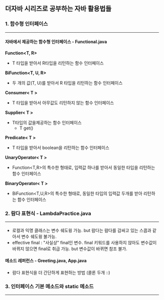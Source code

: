 ## 더자바 시리즈로 공부하는 자바 활용법들

### 1. 함수형 인터페이스<hr>
 #### 자바에서 제공하는 함수형 인터페이스 - Functional.java
**Function<T, R>**

- T 타입을 받아서 R타입을 리턴하는 함수 인터페이스

**BiFunction<T, U, R>**

- 두 개의 값(T, U)를 받아서 R 타입을 리턴하는 함수 인터페이스


**Consumer< T >**

- T 타입을 받아서 아무값도 리턴하지 않는 함수 인터페이스

**Supplier< T >**

- T타입의 값을제공하는 함수 인터페이스
    - T get()

**Predicate< T >**

- T 타입을 받아서 boolean을 리턴하는 함수 인터페이스

**UnaryOperator< T >**

- Function<T,R>의 특수한 형태로, 입력값 하나를 받아서 동일한 타입을 리턴하는 함수 인터페이스

**BinaryOperator< T >**

- BiFunction<T,U,R>의 특수한 형태로, 동일한 타입의 입력값 두개를 받아 리턴하는 함수 인터페이스

### 2. 람다 표현식 - LambdaPractice.java <hr>

* 로컬과 익명 클래스는 변수 쉐도윙 가능. but 람다는 람다를 감싸고 있는 스콥과 같아서 변수 쉐도윙 불가능. 
* effective final : "사실상" final인 변수. final 키워드를 사용하지 않아도 변수값이 바뀌지 않으면 final로 취급 가능. but 변수값이 바뀌면 참조 불가.

#### 메소드 레퍼런스 - Greeting.java, App.java
+ 람다 표현식을 더 간단하게 표현하는 방법 (콜론 두개 ::)

### 3. 인터페이스 기본 메소드와 static 메소드<hr>